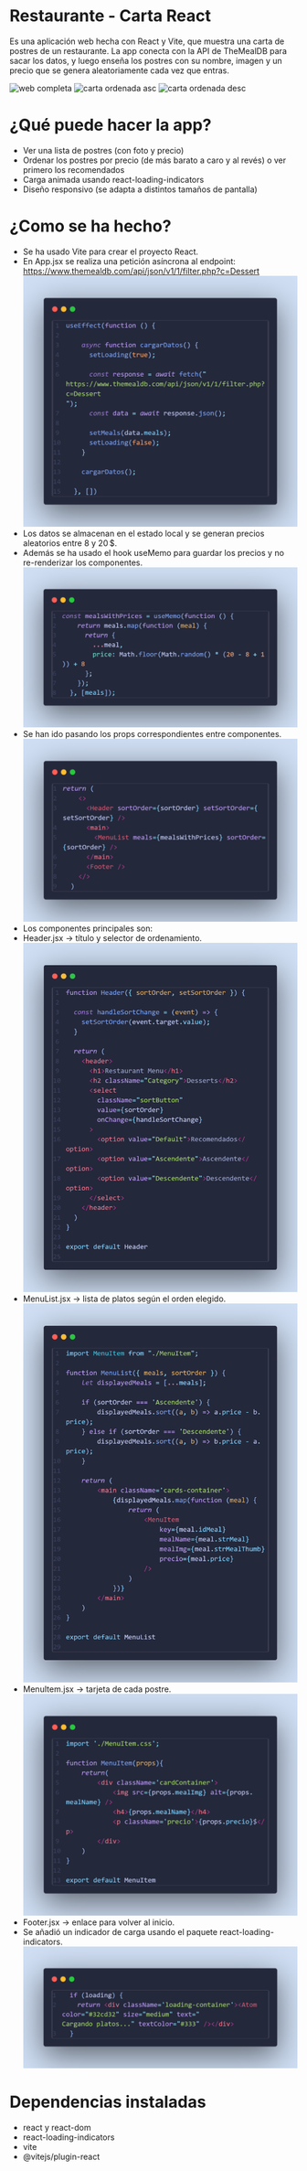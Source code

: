 # Restaurante - Carta React
Es una aplicación web hecha con React y Vite, que muestra una carta de postres de un restaurante. La app conecta con la API de TheMealDB para sacar los datos, y luego enseña los postres con su nombre, imagen y un precio que se genera aleatoriamente cada vez que entras.

![web completa](image.png)
![carta ordenada asc](image-1.png)
![carta ordenada desc](image-2.png)

# ¿Qué puede hacer la app?
- Ver una lista de postres (con foto y precio)
- Ordenar los postres por precio (de más barato a caro y al revés) o ver primero los recomendados
- Carga animada usando react-loading-indicators
- Diseño responsivo (se adapta a distintos tamaños de pantalla)

# ¿Como se ha hecho?
- Se ha usado Vite para crear el proyecto React.
- En App.jsx se realiza una petición asíncrona al endpoint:
https://www.themealdb.com/api/json/v1/1/filter.php?c=Dessert
![alt text](code-snapshot.png)
- Los datos se almacenan en el estado local y se generan precios aleatorios entre 8 y 20 $.
- Además se ha usado el hook useMemo para guardar los precios y no re-renderizar los componentes.
![alt text](code-snapshot-1.png)
- Se han ido pasando los props correspondientes entre componentes.
![alt text](code-snapshot-2.png)
- Los componentes principales son:
- Header.jsx → título y selector de ordenamiento.
![alt text](code-snapshot-3.png)
- MenuList.jsx → lista de platos según el orden elegido.
![alt text](code-snapshot-4.png)
- MenuItem.jsx → tarjeta de cada postre.
![alt text](code-snapshot-5.png)
- Footer.jsx → enlace para volver al inicio.
- Se añadió un indicador de carga usando el paquete react-loading-indicators.
![alt text](code-snapshot-6.png)

# Dependencias instaladas
- react y react-dom
- react-loading-indicators
- vite
- @vitejs/plugin-react